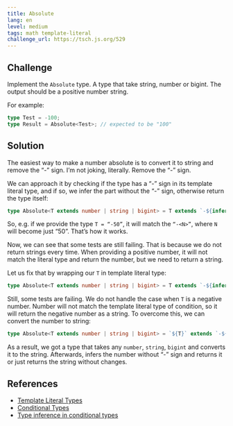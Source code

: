 ```yaml
---
title: Absolute
lang: en
level: medium
tags: math template-literal
challenge_url: https://tsch.js.org/529
---
```


## Challenge

Implement the `Absolute` type.
A type that take string, number or bigint.
The output should be a positive number string.

For example:

```typescript
type Test = -100;
type Result = Absolute<Test>; // expected to be "100"
```

## Solution

The easiest way to make a number absolute is to convert it to string and remove the “-” sign.
I’m not joking, literally.
Remove the “-” sign.

We can approach it by checking if the type has a “-” sign in its template literal type, and if so, we infer the part without the “-” sign, otherwise return the type itself:

```typescript
type Absolute<T extends number | string | bigint> = T extends `-${infer N}` ? N : T;
```

So, e.g. if we provide the type `T = “-50”`, it will match the `“-<N>”`, where `N` will become just “50”.
That’s how it works.

Now, we can see that some tests are still failing.
That is because we do not return strings every time.
When providing a positive number, it will not match the literal type and return the number, but we need to return a string.

Let us fix that by wrapping our `T` in template literal type:

```typescript
type Absolute<T extends number | string | bigint> = T extends `-${infer N}` ? N : `${T}`;
```

Still, some tests are failing.
We do not handle the case when `T` is a negative number.
Number will not match the template literal type of condition, so it will return the negative number as a string.
To overcome this, we can convert the number to string:

```typescript
type Absolute<T extends number | string | bigint> = `${T}` extends `-${infer N}` ? N : `${T}`;
```

As a result, we got a type that takes any `number`, `string`, `bigint` and converts it to the string.
Afterwards, infers the number without “-” sign and returns it or just returns the string without changes.

## References

- [Template Literal Types](https://www.typescriptlang.org/docs/handbook/release-notes/typescript-4-1.html#template-literal-types)
- [Conditional Types](https://www.typescriptlang.org/docs/handbook/advanced-types.html#conditional-types)
- [Type inference in conditional types](https://www.typescriptlang.org/docs/handbook/advanced-types.html#type-inference-in-conditional-types)
